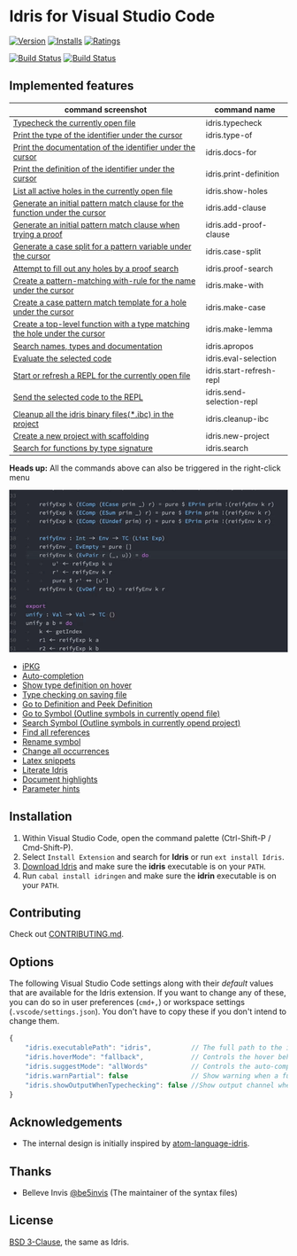 # Idris for Visual Studio Code

[![Version](https://vsmarketplacebadge.apphb.com/version/zjhmale.Idris.svg)](https://marketplace.visualstudio.com/items?itemName=zjhmale.Idris)
[![Installs](https://vsmarketplacebadge.apphb.com/installs/zjhmale.Idris.svg)](https://marketplace.visualstudio.com/items?itemName=zjhmale.Idris)
[![Ratings](https://vsmarketplacebadge.apphb.com/rating/zjhmale.Idris.svg)](https://marketplace.visualstudio.com/items?itemName=zjhmale.Idris)

[![Build Status](https://travis-ci.org/zjhmale/vscode-idris.svg?branch=master)](https://travis-ci.org/zjhmale/vscode-idris)
[![Build Status](https://ci.appveyor.com/api/projects/status/github/zjhmale/vscode-idris?branch=master&svg=true)](https://ci.appveyor.com/project/zjhmale/vscode-idris)

## Implemented features

| command screenshot | command name |
|---|---|
| [Typecheck the currently open file](https://github.com/zjhmale/vscode-idris/blob/master/FEATURES.md#typechecking) | idris.typecheck |
| [Print the type of the identifier under the cursor](https://github.com/zjhmale/vscode-idris/blob/master/FEATURES.md#showing-the-type-of-an-identifier) | idris.type-of |
| [Print the documentation of the identifier under the cursor](https://github.com/zjhmale/vscode-idris/blob/master/FEATURES.md#showing-the-docs-for-an-identifier) | idris.docs-for |
| [Print the definition of the identifier under the cursor](https://github.com/zjhmale/vscode-idris/blob/master/FEATURES.md#showing-the-definition-for-an-identifier) | idris.print-definition |
| [List all active holes in the currently open file](https://github.com/zjhmale/vscode-idris/blob/master/FEATURES.md#list-all-the-currently-active-holes) | idris.show-holes |
| [Generate an initial pattern match clause for the function under the cursor](https://github.com/zjhmale/vscode-idris/blob/master/FEATURES.md#generate-an-initial-pattern-match-clause) | idris.add-clause |
| [Generate an initial pattern match clause when trying a proof](https://github.com/zjhmale/vscode-idris/blob/master/FEATURES.md#generate-an-initial-pattern-match-clause-when-trying-to-proof-a-type) | idris.add-proof-clause |
| [Generate a case split for a pattern variable under the cursor](https://github.com/zjhmale/vscode-idris/blob/master/FEATURES.md#generate-a-case-split-for-the-pattern-variable) | idris.case-split |
| [Attempt to fill out any holes by a proof search](https://github.com/zjhmale/vscode-idris/blob/master/FEATURES.md#attempt-to-fill-out-the-holes-by-proof-search) | idris.proof-search |
| [Create a pattern-matching with-rule for the name under the cursor](https://github.com/zjhmale/vscode-idris/blob/master/FEATURES.md#create-a-with-rule-pattern-match-template-for-the-clause-of-function) | idris.make-with |
| [Create a case pattern match template for a hole under the cursor](https://github.com/zjhmale/vscode-idris/blob/master/FEATURES.md#create-a-case-pattern-match-template-for-the-holes) | idris.make-case |
| [Create a top-level function with a type matching the hole under the cursor](https://github.com/zjhmale/vscode-idris/blob/master/FEATURES.md#create-a-top-level-function-with-a-type-which-solves-the-hole-under-the-cursor) | idris.make-lemma |
| [Search names, types and documentation](https://github.com/zjhmale/vscode-idris/blob/master/FEATURES.md#search-names-types-and-documentations) | idris.apropos |
| [Evaluate the selected code](https://github.com/zjhmale/vscode-idris/blob/master/FEATURES.md#evaluate-selected-code-in-editor) | idris.eval-selection |
| [Start or refresh a REPL for the currently open file](https://github.com/zjhmale/vscode-idris/blob/master/FEATURES.md#start-or-refresh-repl) | idris.start-refresh-repl |
| [Send the selected code to the REPL](https://github.com/zjhmale/vscode-idris/blob/master/FEATURES.md#send-selected-code-to-repl) | idris.send-selection-repl |
| [Cleanup all the idris binary files(*.ibc) in the project](https://github.com/zjhmale/vscode-idris/blob/master/FEATURES.md#cleanup-idris-binary-files) | idris.cleanup-ibc |
| [Create a new project with scaffolding](https://github.com/zjhmale/vscode-idris/blob/master/FEATURES.md#project-scaffolding) | idris.new-project |
| [Search for functions by type signature](https://github.com/zjhmale/vscode-idris/blob/master/FEATURES.md#search-value-by-type) | idris.search |

**Heads up:** All the commands above can also be triggered in the right-click menu

![menu](./images/screenshots/menu.gif)

* [iPKG](https://github.com/zjhmale/vscode-idris/blob/master/FEATURES.md#ipkg)
* [Auto-completion](https://github.com/zjhmale/vscode-idris/blob/master/FEATURES.md#code-completion)
* [Show type definition on hover](https://github.com/zjhmale/vscode-idris/blob/master/FEATURES.md#show-type-definition-on-hover)
* [Type checking on saving file](https://github.com/zjhmale/vscode-idris/blob/master/FEATURES.md#type-checking-on-saving-file)
* [Go to Definition and Peek Definition](https://github.com/zjhmale/vscode-idris/blob/master/FEATURES.md#go-to-definition-and-peek-definition)
* [Go to Symbol (Outline symbols in currently opend file)](https://github.com/zjhmale/vscode-idris/blob/master/FEATURES.md#go-to-symbol-outline-symbols-in-currently-opend-file)
* [Search Symbol (Outline symbols in currently opend project)](https://github.com/zjhmale/vscode-idris/blob/master/FEATURES.md#search-symbol-outline-symbols-in-currently-opend-project)
* [Find all references](https://github.com/zjhmale/vscode-idris/blob/master/FEATURES.md#find-all-references)
* [Rename symbol](https://github.com/zjhmale/vscode-idris/blob/master/FEATURES.md#rename-symbol)
* [Change all occurrences](https://github.com/zjhmale/vscode-idris/blob/master/FEATURES.md#change-all-occurrences)
* [Latex snippets](https://github.com/zjhmale/vscode-idris/blob/master/FEATURES.md#latex-snippets)
* [Literate Idris](https://github.com/zjhmale/vscode-idris/blob/master/FEATURES.md#literate-idris)
* [Document highlights](https://github.com/zjhmale/vscode-idris/blob/master/FEATURES.md#document-highlights)
* [Parameter hints](https://github.com/zjhmale/vscode-idris/blob/master/FEATURES.md#parameter-hints)

## Installation

1. Within Visual Studio Code, open the command palette (Ctrl-Shift-P / Cmd-Shift-P).
2. Select `Install Extension` and search for **Idris** or run `ext install Idris`.
3. [Download Idris](https://www.idris-lang.org/download/) and make sure the **idris** executable is on your `PATH`.
4. Run `cabal install idringen` and make sure the **idrin** executable is on your `PATH`.

## Contributing

Check out [CONTRIBUTING.md](https://github.com/zjhmale/vscode-idris/blob/master/CONTRIBUTING.md).

## Options

The following Visual Studio Code settings along with their *default* values that are available for the Idris extension. If you want to change any of these, you can do so in user preferences (`cmd+,`) or workspace settings (`.vscode/settings.json`). You don't have to copy these if you don't intend to change them.

```javascript
{
    "idris.executablePath": "idris",          // The full path to the idris executable.
    "idris.hoverMode": "fallback",            // Controls the hover behavior. 'info' will display Idris documentation, 'type' will display Idris type, 'fallback' will try 'info' first and fallback to 'type' if we can not get the documentation, and 'none' will disable hover tooltips.
    "idris.suggestMode": "allWords"           // Controls the auto-completion behavior. 'allWords' will always include all words from the currently opened documentation, 'replCompletion' will get suggestions from Idris REPL process.
    "idris.warnPartial": false                // Show warning when a function is partial.
    "idris.showOutputWhenTypechecking": false //Show output channel when typechecking finished."
}
```

## Acknowledgements

* The internal design is initially inspired by [atom-language-idris](https://github.com/idris-hackers/atom-language-idris).

## Thanks

* Belleve Invis [@be5invis](https://github.com/be5invis) (The maintainer of the syntax files)

## License

[BSD 3-Clause](https://opensource.org/licenses/BSD-3-Clause), the same as Idris.
